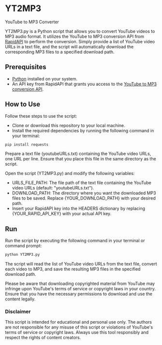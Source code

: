 # YT2MP3

YouTube to MP3 Converter

YT2MP3.py is a Python script that allows you to convert YouTube videos to MP3 audio format. It utilizes the YouTube to MP3 conversion API from [RapidAPI](https://rapidapi.com) to perform the conversion. Simply provide a list of YouTube video URLs in a text file, and the script will automatically download the corresponding MP3 files to a specified download path.

## Prerequisites

- [Python](https://www.python.org/downloads/) installed on your system.
- An API key from RapidAPI that grants you access to the [YouTube to MP3 conversion API](https://rapidapi.com/ytjar/api/youtube-mp36).

## How to Use

Follow these steps to use the script:

- Clone or download this repository to your local machine.
- Install the required dependencies by running the following command in your terminal:

```bash
pip install requests
```

Prepare a text file (youtubeURLs.txt) containing the YouTube video URLs, one URL per line. Ensure that you place this file in the same directory as the script.

Open the script (YT2MP3.py) and modify the following variables:

- URLS_FILE_PATH: The file path of the text file containing the YouTube video URLs (default: "youtubeURLs.txt").
- DOWNLOAD_PATH: The directory where you want the downloaded MP3 files to be saved. Replace {YOUR_DOWNLOAD_PATH} with your desired path.
- Insert your RapidAPI key into the HEADERS dictionary by replacing {YOUR_RAPID_API_KEY} with your actual API key.

## Run

Run the script by executing the following command in your terminal or command prompt:

```bash
python YT2MP3.py
```

The script will read the list of YouTube video URLs from the text file, convert each video to MP3, and save the resulting MP3 files in the specified download path.

Please be aware that downloading copyrighted material from YouTube may infringe upon YouTube's terms of service or copyright laws in your country. Ensure that you have the necessary permissions to download and use the content legally.

### Disclaimer

This script is intended for educational and personal use only. The authors are not responsible for any misuse of this script or violations of YouTube's terms of service or copyright laws. Always use this tool responsibly and respect the rights of content creators.
